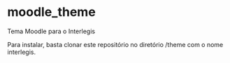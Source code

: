 moodle_theme
============

Tema Moodle para o Interlegis

Para instalar, basta clonar este repositório no diretório <moodle>/theme com o nome interlegis.

